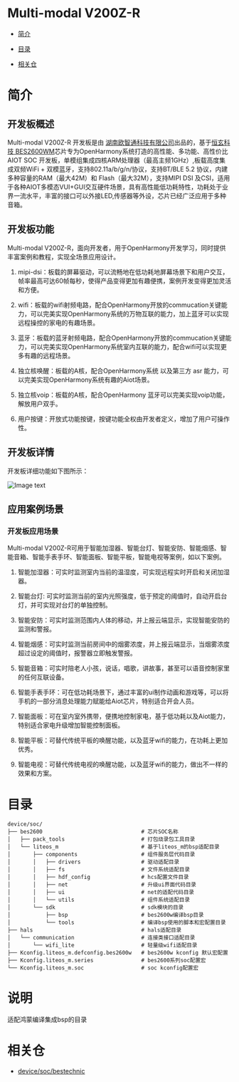 # Multi-modal V200Z-R

* [简介]()

* [目录]()

* [相关仓]()

# 简介

## 开发板概述

Multi-modal V200Z-R 开发板是由 [湖南欧智通科技有限公司](http://www.fn-link.com/)出品的，基于[恒玄科技 BES2600WM](http://www.bestechnic.com/)芯片专为OpenHarmony系统打造的高性能、多功能、高性价比AIOT SOC 开发板，单模组集成四核ARM处理器（最高主频1GHz）,板载高度集成双频WiFi + 双模蓝牙，支持802.11a/b/g/n/协议，支持BT/BLE 5.2 协议，内建多种容量的RAM（最大42M）和 Flash（最大32M），支持MIPI DSI 及CSI，适用于各种AIOT多模态VUI+GUI交互硬件场景，具有高性能低功耗特性，功耗处于业界一流水平，丰富的接口可以外接LED,传感器等外设，芯片已经广泛应用于多种音箱。


## 开发板功能
Multi-modal V200Z-R，面向开发者，用于OpenHarmony开发学习，同时提供丰富案例和教程，实现全场景应用设计。

1. mipi-dsi：板载的屏幕驱动，可以流畅地在低功耗地屏幕场景下和用户交互，帧率最高可达60帧每秒，使得产品变得更加有趣便携，案例开发变得更加灵活和方便。

2. wifi：板载的wifi射频电路，配合OpenHarmony开放的commucation关键能力，可以完美实现OpenHarmony系统的万物互联的能力，加上蓝牙可以实现远程操控的家电的有趣场景。

3. 蓝牙：板载的蓝牙射频电路，配合OpenHarmony开放的commucation关键能力，可以完美实现OpenHarmony系统室内互联的能力，配合wifi可以实现更多有趣的远程场景。

4. 独立核唤醒：板载的A核，配合OpenHarmony系统 以及第三方 asr 能力，可以完美实现OpenHarmony系统有趣的Aiot场景。

5. 独立核voip：板载的A核，配合OpenHarmony 蓝牙可以完美实现voip功能，解放用户双手。

6. 用户按键：开放式功能按键，按键功能全权由开发者定义，增加了用户可操作性。

## 开发板详情
开发板详细功能如下图所示：

![Image text](https://gd2.alicdn.com/imgextra/i1/2839527088/O1CN01rREbi222EM27hNfHE_!!2839527088.jpg)

## 应用案例场景<a name="section1464106163819"></a>

### 开发板应用场景

Multi-modal V200Z-R可用于智能加湿器、智能台灯、智能安防、智能烟感、智能音箱、智能手表手环、智能面板、智能平板，智能电视等案例，如以下案例。

1. 智能加湿器：可实时监测室内当前的温湿度，可实现远程实时开启和关闭加湿器。

2. 智能台灯: 可实时监测当前的室内光照强度，低于预定的阈值时，自动开启台灯，并可实现对台灯的单独控制。

3. 智能安防：可实时监测范围内人体的移动，并上报云端显示，实现智能安防的监测和警报。

4. 智能烟感：可实时监测当前房间中的烟雾浓度，并上报云端显示，当烟雾浓度超过设定的阈值时，报警器立即触发警报。

5. 智能音箱：可实时陪老人小孩，说话，唱歌，讲故事，甚至可以语音控制家里的任何互联设备。

6. 智能手表手环：可在低功耗场景下，通过丰富的ui制作动画和游戏等，可以将手机的一部分消息处理能力赋能给Aiot芯片，特别适合开会人员。

7. 智能面板：可在室内室外携带，便携地控制家电，基于低功耗以及Aiot能力，特别适合家电升级增加智能控制面板。

8. 智能平板：可替代传统平板的唤醒功能，以及蓝牙wifi的能力，在功耗上更加优秀。

9. 智能电视：可替代传统电视的唤醒功能，以及蓝牙wifi的能力，做出不一样的效果和方案。


# 目录


```
device/soc/
├── bes2600                               # 芯片SOC名称
│   ├── pack_tools                        # 打包烧录包工具目录
│   └── liteos_m                          # 基于liteos_m的bsp适配目录
│       ├── components                    # 组件服务层代码目录
│       │   ├── drivers                   # 驱动适配目录
│       │   ├── fs                        # 文件系统适配目录
│       │   ├── hdf_config                # hcs配置文件目录
│       │   ├── net                       # 升级ui界面代码目录
│       │   ├── ui                        # net的适配代码目录
│       │   └── utils                     # 组件系统适配目录
│       └── sdk                           # sdk模块的目录
│           ├── bsp                       # bes2600w编译bsp目录
│           └── tools                     # 编译bsp使用的脚本和宏配置目录
├── hals                                  # hals适配目录
│   └── communication                     # 连接类接口适配目录
│       └── wifi_lite                     # 轻量级wifi适配目录
├── Kconfig.liteos_m.defconfig.bes2600w   # bes2600w kconfig 默认宏配置
├── Kconfig.liteos_m.series               # bes2600系列soc配置宏
└── Kconfig.liteos_m.soc                  # soc kconfig配置宏
```

# 说明

适配鸿蒙编译集成bsp的目录

# 相关仓

* [device/soc/bestechnic](https://gitee.com/openharmony/device_soc_bestechnic)

